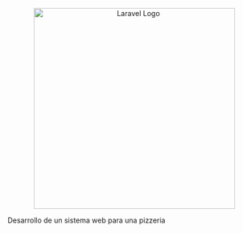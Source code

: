 <p align="center"><a href="https://laravel.com" target="_blank"><img src="https://github.com/AndyValles/ProyectoPizzeria/assets/85185678/0d8f2d49-1bfa-424c-996b-1705deb5cc9a" width="400" alt="Laravel Logo"></a></p>
Desarrollo de un sistema web para una pizzeria

